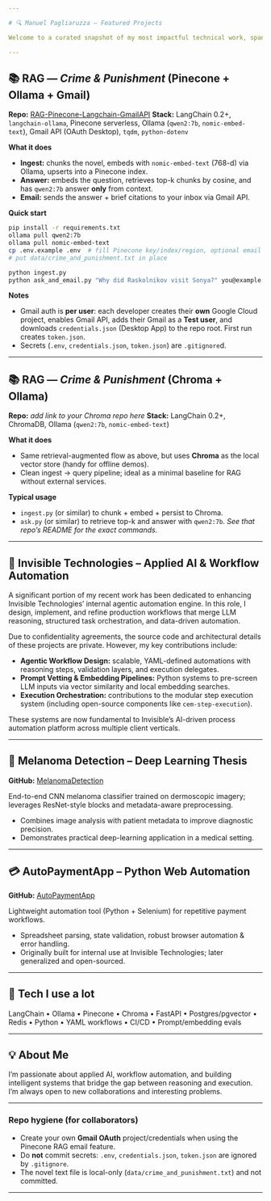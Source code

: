 ```yaml
---

# 🔍 Manuel Pagliaruzza – Featured Projects

Welcome to a curated snapshot of my most impactful technical work, spanning applied AI, workflow automation, and production-grade engineering.

---
```


## 📚 RAG — *Crime & Punishment* (Pinecone + Ollama + Gmail)

**Repo:** [RAG-Pinecone-Langchain-GmailAPI](https://github.com/manupa14/RAG-Pinecone-Langchain-GmailAPI)
**Stack:** LangChain 0.2+, `langchain-ollama`, Pinecone serverless, Ollama (`qwen2:7b`, `nomic-embed-text`), Gmail API (OAuth Desktop), `tqdm`, `python-dotenv`

**What it does**

* **Ingest:** chunks the novel, embeds with `nomic-embed-text` (768-d) via Ollama, upserts into a Pinecone index.
* **Answer:** embeds the question, retrieves top-k chunks by cosine, and has `qwen2:7b` answer **only** from context.
* **Email:** sends the answer + brief citations to your inbox via Gmail API.

**Quick start**

```bash
pip install -r requirements.txt
ollama pull qwen2:7b
ollama pull nomic-embed-text
cp .env.example .env  # fill Pinecone key/index/region, optional email defaults
# put data/crime_and_punishment.txt in place

python ingest.py
python ask_and_email.py "Why did Raskolnikov visit Sonya?" you@example.com
```

**Notes**

* Gmail auth is **per user**: each developer creates their **own** Google Cloud project, enables Gmail API, adds their Gmail as a **Test user**, and downloads `credentials.json` (Desktop App) to the repo root. First run creates `token.json`.
* Secrets (`.env`, `credentials.json`, `token.json`) are `.gitignore`d.

---

## 📚 RAG — *Crime & Punishment* (Chroma + Ollama)

**Repo:** *add link to your Chroma repo here*
**Stack:** LangChain 0.2+, ChromaDB, Ollama (`qwen2:7b`, `nomic-embed-text`)

**What it does**

* Same retrieval-augmented flow as above, but uses **Chroma** as the local vector store (handy for offline demos).
* Clean ingest → query pipeline; ideal as a minimal baseline for RAG without external services.

**Typical usage**

* `ingest.py` (or similar) to chunk + embed + persist to Chroma.
* `ask.py` (or similar) to retrieve top-k and answer with `qwen2:7b`.
  *See that repo’s README for the exact commands.*

---

## 🏢 Invisible Technologies – Applied AI & Workflow Automation

A significant portion of my recent work has been dedicated to enhancing Invisible Technologies’ internal agentic automation engine. In this role, I design, implement, and refine production workflows that merge LLM reasoning, structured task orchestration, and data-driven automation.

Due to confidentiality agreements, the source code and architectural details of these projects are private. However, my key contributions include:

* **Agentic Workflow Design:** scalable, YAML-defined automations with reasoning steps, validation layers, and execution delegates.
* **Prompt Vetting & Embedding Pipelines:** Python systems to pre-screen LLM inputs via vector similarity and local embedding searches.
* **Execution Orchestration:** contributions to the modular step execution system (including open-source components like `cem-step-execution`).

These systems are now fundamental to Invisible’s AI-driven process automation platform across multiple client verticals.

---

## 🧠 Melanoma Detection – Deep Learning Thesis

**GitHub:** [MelanomaDetection](https://github.com/manupa14/MelanomaDetection)

End-to-end CNN melanoma classifier trained on dermoscopic imagery; leverages ResNet-style blocks and metadata-aware preprocessing.

* Combines image analysis with patient metadata to improve diagnostic precision.
* Demonstrates practical deep-learning application in a medical setting.

---

## 💳 AutoPaymentApp – Python Web Automation

**GitHub:** [AutoPaymentApp](https://github.com/manupa14/AutoPaymentApp)

Lightweight automation tool (Python + Selenium) for repetitive payment workflows.

* Spreadsheet parsing, state validation, robust browser automation & error handling.
* Originally built for internal use at Invisible Technologies; later generalized and open-sourced.

---

## 🔧 Tech I use a lot

LangChain • Ollama • Pinecone • Chroma • FastAPI • Postgres/pgvector • Redis • Python • YAML workflows • CI/CD • Prompt/embedding evals

---

## 💡 About Me

I’m passionate about applied AI, workflow automation, and building intelligent systems that bridge the gap between reasoning and execution. I’m always open to new collaborations and interesting problems.

---

### Repo hygiene (for collaborators)

* Create your own **Gmail OAuth** project/credentials when using the Pinecone RAG email feature.
* Do **not** commit secrets: `.env`, `credentials.json`, `token.json` are ignored by `.gitignore`.
* The novel text file is local-only (`data/crime_and_punishment.txt`) and not committed.

---

